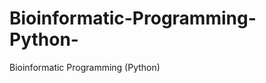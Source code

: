Bioinformatic-Programming-Python-
=================================

Bioinformatic Programming (Python)
